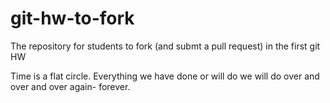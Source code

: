 git-hw-to-fork
==============

The repository for students to fork (and submt a pull request) in the first git HW


Time is a flat circle. Everything we have done or will do we will do over and over and over again- forever.
